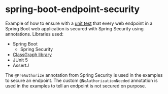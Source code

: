 # spring-boot-endpoint-security
Example of how to ensure with a [unit test](src/test/java/no/elme/example/AllHttpEndpointsAreSecuredTest.java) 
that every web endpoint in a Spring Boot web application is secured with Spring Security using annotations.
Libraries used:
* Spring Boot
  * Spring Security
* [ClassGraph library](https://github.com/classgraph/classgraph)
* JUnit 5
* AssertJ

The `@PreAuthorize` annotation from Spring Security is used in the examples to secure an endpoint.
The custom `@NoAuthorizationNeeded` annotation is used in the examples to tell an endpoint is not secured on purpose.